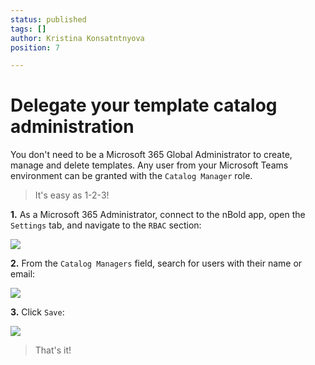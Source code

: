 ```yaml
---
status: published
tags: []
author: Kristina Konsatntnyova
position: 7

---
```

# Delegate your template catalog administration

You don't need to be a Microsoft 365 Global Administrator to create, manage and delete templates. Any user from your Microsoft Teams environment can be granted with the `Catalog Manager` role.

> It's easy as 1-2-3!

**1.** As a Microsoft 365 Administrator, connect to the nBold app, open the `Settings` tab, and navigate to the `RBAC` section:

![](/media/rbac.jpg)

**2.** From the `Catalog Managers` field, search for users with their name or email:

![](/media/rbac-1.jpg)

**3.** Click `Save`:

![](/media/rbac-save.jpg)

> That's it!